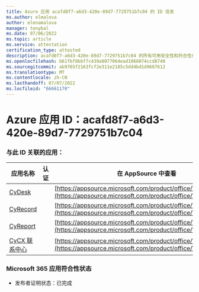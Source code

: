 ```yaml
---
title: Azure 应用 acafd8f7-a6d3-420e-89d7-7729751b7c04 的 ID 信息
ms.author: elmalova
author: elenamalova
manager: tonybal
ms.date: 07/06/2022
ms.topic: article
ms.service: attestation
certification_type: attested
description: acafd8f7-a6d3-420e-89d7-7729751b7c04 的所有可用安全性和符合性信息。
ms.openlocfilehash: b61fbf8bbf7c439a0077064ead1068074ccd8740
ms.sourcegitcommit: ab9765f2163fcf2e311e2185c5dd4bd1d9687612
ms.translationtype: MT
ms.contentlocale: zh-CN
ms.lasthandoff: 07/07/2022
ms.locfileid: "66661170"
---
```

# <a name="azure-app-id-acafd8f7-a6d3-420e-89d7-7729751b7c04"></a>Azure 应用 ID：acafd8f7-a6d3-420e-89d7-7729751b7c04


### <a name="apps-associated-with-this-id"></a>与此 ID 关联的应用：
| **应用名称** | **认证** | **在 AppSource 中查看** |
|--------------|---------------|-----------------------|
| [CyDesk](../forward/WA200004281.md) |  | [https://appsource.microsoft.com/product/office/WA200004281](https://appsource.microsoft.com/product/office/WA200004281) |
| [CyRecord](../forward/WA200004280.md) |  | [https://appsource.microsoft.com/product/office/WA200004280](https://appsource.microsoft.com/product/office/WA200004280) |
| [CyReport](../forward/WA200004272.md) |  | [https://appsource.microsoft.com/product/office/WA200004272](https://appsource.microsoft.com/product/office/WA200004272) |
| [CyCX 联系中心](../forward/WA200004350.md) |  | [https://appsource.microsoft.com/product/office/WA200004350](https://appsource.microsoft.com/product/office/WA200004350) |

### <a name="microsoft-365-app-compliance-status"></a>Microsoft 365 应用符合性状态
- 发布者证明状态：已完成
